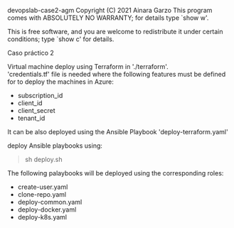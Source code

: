 devopslab-case2-agm Copyright (C) 2021  Ainara Garzo
This program comes with ABSOLUTELY NO WARRANTY; for details type `show w'.   

This is free software, and you are welcome to redistribute it
under certain conditions; type `show c' for details.

Caso práctico 2   

Virtual machine deploy using Terraform in './terraform'.   
'credentials.tf' file is needed where the following features must be defined for to deploy the machines in Azure:   
 - subscription_id
 - client_id
 - client_secret
 - tenant_id 

 It can be also deployed using the Ansible Playbook 'deploy-terraform.yaml'   

deploy Ansible playbooks using:  
> sh deploy.sh    

The following palaybooks will be deployed using the corresponding roles:
- create-user.yaml
- clone-repo.yaml
- deploy-common.yaml
- deploy-docker.yaml
- deploy-k8s.yaml
